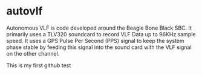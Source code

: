 # autovlf
Autonomous VLF is code developed around the Beagle Bone Black SBC.  It primarily uses a TLV320 soundcard to record VLF Data up to 96KHz sample speed.
It uses a GPS Pulse Per Second (PPS) signal to keep the system phase stable by feeding this signal into the sound card with the VLF signal on the other channel.

This is my first github test

